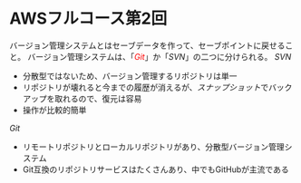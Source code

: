 
# AWSフルコース第2回
バージョン管理システムとはセーブデータを作って、セーブポイントに戻せること。
バージョン管理システムは、「<font color="red">*Git*</font>」か「*SVN*」の二つに分けられる。
*SVN*
- 分散型ではないため、バージョン管理するリポジトリは単一
- リポジトリが壊れると今までの履歴が消えるが、*スナップショット*でバックアップを取れるので、復元は容易
- 操作が比較的簡単

*Git*
- リモートリポジトリとローカルリポジトリがあり、分散型バージョン管理システム
- Git互換のリポジトリサービスはたくさんあり、中でもGitHubが主流である

